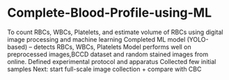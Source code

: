 # Complete-Blood-Profile-using-ML
To count RBCs, WBCs, Platelets, and estimate volume of RBCs using digital image processing and machine learning
Completed ML model (YOLO-based) – detects RBCs, WBCs, Platelets
Model performs well on preprocessed images,BCCD dataset and random stained images from online.
Defined experimental protocol and apparatus
Collected few initial samples
Next: start full-scale image collection + compare with CBC

